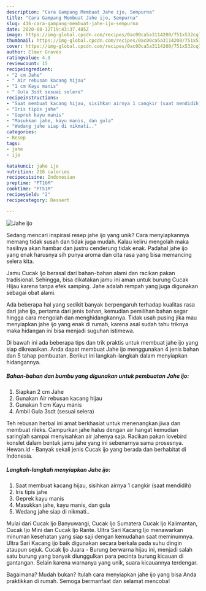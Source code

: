 ```yaml
---
description: "Cara Gampang Membuat Jahe ijo, Sempurna"
title: "Cara Gampang Membuat Jahe ijo, Sempurna"
slug: 416-cara-gampang-membuat-jahe-ijo-sempurna
date: 2020-08-12T19:43:37.485Z
image: https://img-global.cpcdn.com/recipes/0ac00ca5a3114200/751x532cq70/jahe-ijo-foto-resep-utama.jpg
thumbnail: https://img-global.cpcdn.com/recipes/0ac00ca5a3114200/751x532cq70/jahe-ijo-foto-resep-utama.jpg
cover: https://img-global.cpcdn.com/recipes/0ac00ca5a3114200/751x532cq70/jahe-ijo-foto-resep-utama.jpg
author: Elmer Graves
ratingvalue: 4.9
reviewcount: 15
recipeingredient:
- "2 cm Jahe"
- " Air rebusan kacang hijau"
- "1 cm Kayu manis"
- " Gula 3sdt sesuai selera"
recipeinstructions:
- "Saat membuat kacang hijau, sisihkan airnya 1 cangkir (saat mendidih)"
- "Iris tipis jahe"
- "Geprek kayu manis"
- "Masukkan jahe, kayu manis, dan gula"
- "Wedang jahe siap di nikmati.."
categories:
- Resep
tags:
- jahe
- ijo

katakunci: jahe ijo 
nutrition: 216 calories
recipecuisine: Indonesian
preptime: "PT16M"
cooktime: "PT51M"
recipeyield: "2"
recipecategory: Dessert

---
```



![Jahe ijo](https://img-global.cpcdn.com/recipes/0ac00ca5a3114200/751x532cq70/jahe-ijo-foto-resep-utama.jpg)

Sedang mencari inspirasi resep jahe ijo yang unik? Cara menyiapkannya memang tidak susah dan tidak juga mudah. Kalau keliru mengolah maka hasilnya akan hambar dan justru cenderung tidak enak. Padahal jahe ijo yang enak harusnya sih punya aroma dan cita rasa yang bisa memancing selera kita.

Jamu Cucak Ijo berasal dari bahan-bahan alami dan racikan pakan tradisional. Sehingga, bisa dikatakan jamu ini aman untuk burung Cucak Hijau karena tanpa efek samping. Jahe adalah rempah yang juga digunakan sebagai obat alami.

Ada beberapa hal yang sedikit banyak berpengaruh terhadap kualitas rasa dari jahe ijo, pertama dari jenis bahan, kemudian pemilihan bahan segar hingga cara mengolah dan menghidangkannya. Tidak usah pusing jika mau menyiapkan jahe ijo yang enak di rumah, karena asal sudah tahu triknya maka hidangan ini bisa menjadi suguhan istimewa.


Di bawah ini ada beberapa tips dan trik praktis untuk membuat jahe ijo yang siap dikreasikan. Anda dapat membuat Jahe ijo menggunakan 4 jenis bahan dan 5 tahap pembuatan. Berikut ini langkah-langkah dalam menyiapkan hidangannya.

<!--inarticleads1-->

##### Bahan-bahan dan bumbu yang digunakan untuk pembuatan Jahe ijo:

1. Siapkan 2 cm Jahe
1. Gunakan  Air rebusan kacang hijau
1. Gunakan 1 cm Kayu manis
1. Ambil  Gula 3sdt (sesuai selera)


Teh rebusan herbal ini amat berkhasiat untuk menenangkan jiwa dan membuat rileks. Campurkan jahe halus dengan air hangat kemudian saringlah sampai menyisahkan air jahenya saja. Racikan pakan lovebird konslet dalam bentuk jamu jahe yang ini sebenarnya sama prosesnya. Hewan.id - Banyak sekali jenis Cucak ijo yang berada dan berhabitat di Indonesia. 

<!--inarticleads2-->

##### Langkah-langkah menyiapkan Jahe ijo:

1. Saat membuat kacang hijau, sisihkan airnya 1 cangkir (saat mendidih)
1. Iris tipis jahe
1. Geprek kayu manis
1. Masukkan jahe, kayu manis, dan gula
1. Wedang jahe siap di nikmati..


Mulai dari Cucak Ijo Banyuwangi, Cucak Ijo Sumatera Cucak Ijo Kalimantan, Cucak Ijo Mini dan Cucak Ijo Rante. Ultra Sari Kacang Ijo menawarkan minuman kesehatan yang siap saji dengan kemudahan saat meminumnya. Ultra Sari Kacang ijo baik digunakan secara berkala pada suhu dingin ataupun sejuk. Cucak Ijo Juara - Burung berwarna hijau ini, menjadi salah satu burung yang banyak diunggulkan para pecinta burung kicauan di gantangan. Selain karena warnanya yang unik, suara kicauannya terdengar. 

Bagaimana? Mudah bukan? Itulah cara menyiapkan jahe ijo yang bisa Anda praktikkan di rumah. Semoga bermanfaat dan selamat mencoba!

